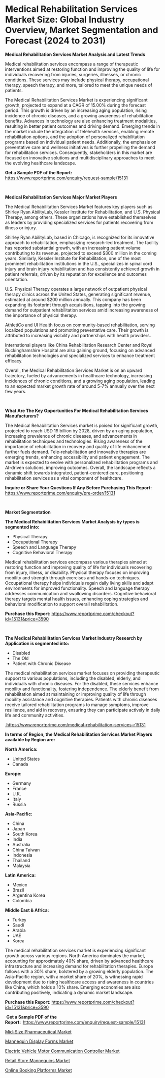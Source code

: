 <p><h1>Medical Rehabilitation Services Market Size: Global Industry Overview, Market Segmentation and Forecast (2024 to 2031)</h1></p><p><strong>Medical Rehabilitation Services Market Analysis and Latest Trends</strong></p>
<p><p>Medical rehabilitation services encompass a range of therapeutic interventions aimed at restoring function and improving the quality of life for individuals recovering from injuries, surgeries, illnesses, or chronic conditions. These services may include physical therapy, occupational therapy, speech therapy, and more, tailored to meet the unique needs of patients.</p><p>The Medical Rehabilitation Services Market is experiencing significant growth, projected to expand at a CAGR of 15.00% during the forecast period. This growth is driven by an increasing aging population, rising incidence of chronic diseases, and a growing awareness of rehabilitation benefits. Advances in technology are also enhancing treatment modalities, resulting in better patient outcomes and driving demand. Emerging trends in the market include the integration of telehealth services, enabling remote rehabilitation options, and the adoption of personalized rehabilitation programs based on individual patient needs. Additionally, the emphasis on preventative care and wellness initiatives is further propelling the demand for rehabilitation services. Consequently, stakeholders in this market are focused on innovative solutions and multidisciplinary approaches to meet the evolving healthcare landscape.</p></p>
<p><strong>Get a Sample PDF of the Report:&nbsp;</strong> <a href="https://www.reportprime.com/enquiry/request-sample/15131?utm_campaign=1167&utm_medium=2&utm_source=Github&utm_content=ia&utm_term=29112024&utm_id=medical-rehabilitation-services">https://www.reportprime.com/enquiry/request-sample/15131</a></p>
<p>&nbsp;</p>
<p><strong>Medical Rehabilitation Services Major Market Players</strong></p>
<p><p>The Medical Rehabilitation Services Market features key players such as Shirley Ryan AbilityLab, Kessler Institute for Rehabilitation, and U.S. Physical Therapy, among others. These organizations have established themselves as leaders by providing specialized services for patients recovering from illness or injury.</p><p>Shirley Ryan AbilityLab, based in Chicago, is recognized for its innovative approach to rehabilitation, emphasizing research-led treatment. The facility has reported substantial growth, with an increasing patient volume contributing to its revenue, projected to exceed $300 million in the coming years. Similarly, Kessler Institute for Rehabilitation, one of the most prominent rehabilitation institutions in the U.S., specializes in spinal cord injury and brain injury rehabilitation and has consistently achieved growth in patient referrals, driven by its reputation for excellence and outcomes orientation.</p><p>U.S. Physical Therapy operates a large network of outpatient physical therapy clinics across the United States, generating significant revenue, estimated at around $200 million annually. This company has been expanding its footprint through acquisitions, tapping into the growing demand for outpatient rehabilitation services amid increasing awareness of the importance of physical therapy.</p><p>AthletiCo and UI Health focus on community-based rehabilitation, serving localized populations and promoting preventative care. Their growth is attributed to increasing visibility and partnerships with health providers.</p><p>International players like China Rehabilitation Research Center and Royal Buckinghamshire Hospital are also gaining ground, focusing on advanced rehabilitation technologies and specialized services to enhance treatment efficacy.</p><p>Overall, the Medical Rehabilitation Services Market is on an upward trajectory, fueled by advancements in healthcare technology, increasing incidences of chronic conditions, and a growing aging population, leading to an expected market growth rate of around 5-7% annually over the next few years.</p></p>
<p>&nbsp;</p>
<p><strong>What Are The Key Opportunities For Medical Rehabilitation Services Manufacturers?</strong></p>
<p><p>The Medical Rehabilitation Services market is poised for significant growth, projected to reach USD 19 billion by 2028, driven by an aging population, increasing prevalence of chronic diseases, and advancements in rehabilitation techniques and technologies. Rising awareness of the importance of rehabilitation in recovery and quality of life enhancement further fuels demand. Tele-rehabilitation and innovative therapies are emerging trends, enhancing accessibility and patient engagement. The market is expected to evolve with personalized rehabilitation programs and AI-driven solutions, improving outcomes. Overall, the landscape reflects a dynamic shift towards integrated, patient-centered care, positioning rehabilitation services as a vital component of healthcare.</p></p>
<p><strong>Inquire or Share Your Questions If Any Before Purchasing This Report:</strong> <a href="https://www.reportprime.com/enquiry/pre-order/15131?utm_campaign=1167&utm_medium=2&utm_source=Github&utm_content=ia&utm_term=29112024&utm_id=medical-rehabilitation-services">https://www.reportprime.com/enquiry/pre-order/15131</a></p>
<p>&nbsp;</p>
<p><strong>Market Segmentation</strong></p>
<p><strong>The Medical Rehabilitation Services Market Analysis by types is segmented into:</strong></p>
<p><ul><li>Physical Therapy</li><li>Occupational Therapy</li><li>Speech and Language Therapy</li><li>Cognitive Behavioral Therapy</li></ul></p>
<p><p>Medical rehabilitation services encompass various therapies aimed at restoring function and improving quality of life for individuals recovering from injury, illness, or disability. Physical therapy focuses on improving mobility and strength through exercises and hands-on techniques. Occupational therapy helps individuals regain daily living skills and adapt environments for improved functionality. Speech and language therapy addresses communication and swallowing disorders. Cognitive behavioral therapy targets mental health issues, enhancing coping strategies and behavioral modification to support overall rehabilitation.</p></p>
<p><strong>Purchase this Report:&nbsp;</strong><a href="https://www.reportprime.com/checkout?id=15131&price=3590&utm_campaign=1167&utm_medium=2&utm_source=Github&utm_content=ia&utm_term=29112024&utm_id=medical-rehabilitation-services">https://www.reportprime.com/checkout?id=15131&price=3590</a></p>
<p>&nbsp;</p>
<p><strong>The Medical Rehabilitation Services Market Industry Research by Application is segmented into:</strong></p>
<p><ul><li>Disabled</li><li>The Old</li><li>Patient with Chronic Disease</li></ul></p>
<p><p>The medical rehabilitation services market focuses on providing therapeutic support to various populations, including the disabled, elderly, and individuals with chronic diseases. For the disabled, these services enhance mobility and functionality, fostering independence. The elderly benefit from rehabilitation aimed at maintaining or improving quality of life through mobility assistance and cognitive therapies. Patients with chronic diseases receive tailored rehabilitation programs to manage symptoms, improve resilience, and aid in recovery, ensuring they can participate actively in daily life and community activities.</p></p>
<p><a href="https://www.reportprime.com/medical-rehabilitation-services-r15131?utm_campaign=1167&utm_medium=2&utm_source=Github&utm_content=ia&utm_term=29112024&utm_id=medical-rehabilitation-services">&nbsp;https://www.reportprime.com/medical-rehabilitation-services-r15131</a></p>
<p><strong>In terms of Region, the Medical Rehabilitation Services Market Players available by Region are:</strong></p>
<p>
    <p> <strong> North America: </strong>
        <ul>
            <li>United States</li>
            <li>Canada</li>
        </ul>
        </p> 
    <p> <strong> Europe: </strong>
        <ul>
            <li>Germany</li>
            <li>France</li>
            <li>U.K.</li>
            <li>Italy</li>
            <li>Russia</li>
        </ul>
        </p> 
    <p> <strong> Asia-Pacific: </strong>
        <ul>
            <li>China</li>
            <li>Japan</li>
            <li>South Korea</li>
            <li>India</li>
            <li>Australia</li>
            <li>China Taiwan</li>
            <li>Indonesia</li>
            <li>Thailand</li>
            <li>Malaysia</li>
        </ul>
        </p> 
    <p> <strong> Latin America: </strong>
        <ul>
            <li>Mexico</li>
            <li>Brazil</li>
            <li>Argentina Korea</li>
            <li>Colombia</li>
        </ul>
        </p> 
    <p> <strong> Middle East & Africa: </strong>
        <ul>
            <li>Turkey</li>
            <li>Saudi</li>
            <li>Arabia</li>
            <li>UAE</li>
            <li>Korea</li>
        </ul>
    </p>
    </p>
<p><p>The medical rehabilitation services market is experiencing significant growth across various regions. North America dominates the market, accounting for approximately 40% share, driven by advanced healthcare infrastructure and increasing demand for rehabilitation therapies. Europe follows with a 30% share, bolstered by a growing elderly population. The Asia-Pacific region, with a market share of 20%, is witnessing rapid development due to rising healthcare access and awareness in countries like China, which holds a 10% share. Emerging economies are also contributing positively, indicating a dynamic market landscape.</p></p>
<p><strong>Purchase this Report: </strong><a href="https://www.reportprime.com/checkout?id=15131&price=3590&utm_campaign=1167&utm_medium=2&utm_source=Github&utm_content=ia&utm_term=29112024&utm_id=medical-rehabilitation-services">https://www.reportprime.com/checkout?id=15131&price=3590</a></p>
<p>&nbsp;<strong>Get a Sample PDF of the Report:&nbsp;&nbsp;</strong><a href="https://www.reportprime.com/enquiry/request-sample/15131?utm_campaign=1167&utm_medium=2&utm_source=Github&utm_content=ia&utm_term=29112024&utm_id=medical-rehabilitation-services">https://www.reportprime.com/enquiry/request-sample/15131</a></p>
<p><strong></strong></p>
<p><p><a href="https://issuu.com/reportprime-2/docs/mid-size-pharmaceutical-market-size-2030.pptx?utm_campaign=1167&utm_medium=2&utm_source=Github&utm_content=ia&utm_term=29112024&utm_id=medical-rehabilitation-services">Mid-Size Pharmaceutical Market</a></p><p><a href="https://www.linkedin.com/pulse/mannequin-display-forms-market-trends-focusing-insight-forecast-rzhye?utm_campaign=1167&utm_medium=2&utm_source=Github&utm_content=ia&utm_term=29112024&utm_id=medical-rehabilitation-services">Mannequin Display Forms Market</a></p><p><a href="https://issuu.com/reportprime-2/docs/electric-vehicle-motor-communication-controller-ma?utm_campaign=1167&utm_medium=2&utm_source=Github&utm_content=ia&utm_term=29112024&utm_id=medical-rehabilitation-services">Electric Vehicle Motor Communication Controller Market</a></p><p><a href="https://www.linkedin.com/pulse/top-trends-transforming-retail-store-mannequins-market-2024-h9vye?utm_campaign=1167&utm_medium=2&utm_source=Github&utm_content=ia&utm_term=29112024&utm_id=medical-rehabilitation-services">Retail Store Mannequins Market</a></p><p><a href="https://github.com/mabutironaldo/Market-Research-Report-List-6/blob/main/online-booking-platforms-market.md?utm_campaign=1167&utm_medium=2&utm_source=Github&utm_content=ia&utm_term=29112024&utm_id=medical-rehabilitation-services">Online Booking Platforms Market</a></p></p>